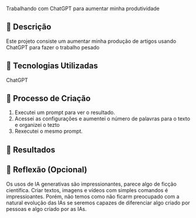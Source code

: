 Trabalhando com ChatGPT para aumentar minha produtividade

## 📒 Descrição
Este projeto consiste um aumentar minha produção de artigos usando ChatGPT para 
fazer o trabalho pesado

## 🤖 Tecnologias Utilizadas
ChatGPT

## 🧐 Processo de Criação

1) Executei um prompt para ver o resultado.
2) Acessei as configurações e aumentei o número de palavras para o texto e organizei o tezto
3) Rexecutei o mesmo prompt.

## 🚀 Resultados

## 💭 Reflexão (Opcional)

Os usos de IA generativas são impressionantes, parece algo de ficção científica. Criar textos, imagens e vídeos
com simples comandos é impressioantes. 
Porém, não temos como não ficarm preocupado com a natural evolução das IAs se seremos capazes de diferenciar algo 
criado por pessoas e algo criado por as IAs.
